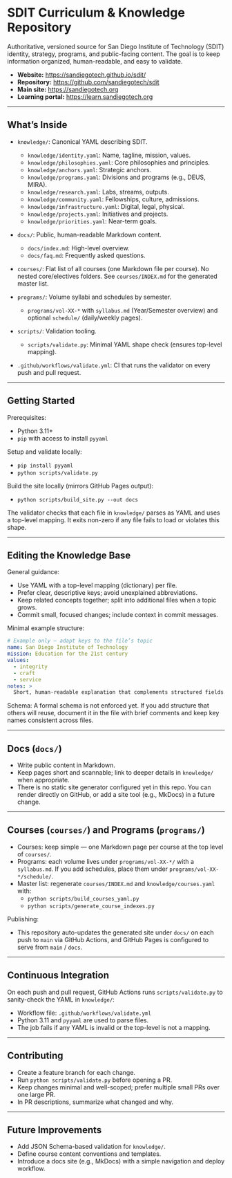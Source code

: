 # SDIT Curriculum & Knowledge Repository

Authoritative, versioned source for San Diego Institute of Technology (SDIT) identity, strategy, programs, and public-facing content. The goal is to keep information organized, human-readable, and easy to validate.

- **Website:** https://sandiegotech.github.io/sdit/
- **Repository:** https://github.com/sandiegotech/sdit
- **Main site:** https://sandiegotech.org
- **Learning portal:** https://learn.sandiegotech.org

---

## What’s Inside

- `knowledge/`: Canonical YAML describing SDIT.
  - `knowledge/identity.yaml`: Name, tagline, mission, values.
  - `knowledge/philosophies.yaml`: Core philosophies and principles.
  - `knowledge/anchors.yaml`: Strategic anchors.
  - `knowledge/programs.yaml`: Divisions and programs (e.g., DEUS, MIRA).
  - `knowledge/research.yaml`: Labs, streams, outputs.
  - `knowledge/community.yaml`: Fellowships, culture, admissions.
  - `knowledge/infrastructure.yaml`: Digital, legal, physical.
  - `knowledge/projects.yaml`: Initiatives and projects.
  - `knowledge/priorities.yaml`: Near-term goals.

- `docs/`: Public, human-readable Markdown content.
  - `docs/index.md`: High-level overview.
  - `docs/faq.md`: Frequently asked questions.

- `courses/`: Flat list of all courses (one Markdown file per course). No nested core/electives folders. See `courses/INDEX.md` for the generated master list.

- `programs/`: Volume syllabi and schedules by semester.
  - `programs/vol-XX-*` with `syllabus.md` (Year/Semester overview) and optional `schedule/` (daily/weekly pages).

- `scripts/`: Validation tooling.
  - `scripts/validate.py`: Minimal YAML shape check (ensures top-level mapping).

- `.github/workflows/validate.yml`: CI that runs the validator on every push and pull request.

---

## Getting Started

Prerequisites:
- Python 3.11+
- `pip` with access to install `pyyaml`

Setup and validate locally:
- `pip install pyyaml`
- `python scripts/validate.py`

Build the site locally (mirrors GitHub Pages output):
- `python scripts/build_site.py --out docs`

The validator checks that each file in `knowledge/` parses as YAML and uses a top-level mapping. It exits non-zero if any file fails to load or violates this shape.

---

## Editing the Knowledge Base

General guidance:
- Use YAML with a top-level mapping (dictionary) per file.
- Prefer clear, descriptive keys; avoid unexplained abbreviations.
- Keep related concepts together; split into additional files when a topic grows.
- Commit small, focused changes; include context in commit messages.

Minimal example structure:

```yaml
# Example only — adapt keys to the file’s topic
name: San Diego Institute of Technology
mission: Education for the 21st century
values:
  - integrity
  - craft
  - service
notes: >
  Short, human-readable explanation that complements structured fields.
```

Schema: A formal schema is not enforced yet. If you add structure that others will reuse, document it in the file with brief comments and keep key names consistent across files.

---

## Docs (`docs/`)

- Write public content in Markdown.
- Keep pages short and scannable; link to deeper details in `knowledge/` when appropriate.
- There is no static site generator configured yet in this repo. You can render directly on GitHub, or add a site tool (e.g., MkDocs) in a future change.

---

## Courses (`courses/`) and Programs (`programs/`)

- Courses: keep simple — one Markdown page per course at the top level of `courses/`.
- Programs: each volume lives under `programs/vol-XX-*/` with a `syllabus.md`. If you add schedules, place them under `programs/vol-XX-*/schedule/`.
- Master list: regenerate `courses/INDEX.md` and `knowledge/courses.yaml` with:
  - `python scripts/build_courses_yaml.py`
  - `python scripts/generate_course_indexes.py`

Publishing:
- This repository auto-updates the generated site under `docs/` on each push to `main` via GitHub Actions, and GitHub Pages is configured to serve from `main` / `docs`.

---

## Continuous Integration

On each push and pull request, GitHub Actions runs `scripts/validate.py` to sanity-check the YAML in `knowledge/`:

- Workflow file: `.github/workflows/validate.yml`
- Python 3.11 and `pyyaml` are used to parse files.
- The job fails if any YAML is invalid or the top-level is not a mapping.

---

## Contributing

- Create a feature branch for each change.
- Run `python scripts/validate.py` before opening a PR.
- Keep changes minimal and well-scoped; prefer multiple small PRs over one large PR.
- In PR descriptions, summarize what changed and why.

---

## Future Improvements

- Add JSON Schema-based validation for `knowledge/`.
- Define course content conventions and templates.
- Introduce a docs site (e.g., MkDocs) with a simple navigation and deploy workflow.
